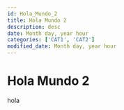 ```yaml
---
id: Hola_Mundo_2
title: Hola Mundo 2
description: desc
date: Month day, year hour
categories: ['CAT1', 'CAT2']
modified_date: Month day, year hour
---
```


# Hola Mundo 2

hola